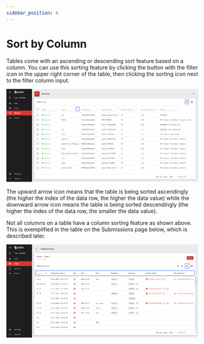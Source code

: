 ```yaml
---
sidebar_position: 4
---
```


# Sort by Column

Tables come with an ascending or descending sort feature based on a column. You can use this sorting feature by clicking the button with the filter icon in the upper right corner of the table, then clicking the sorting icon next to the filter column input.

![](/img/screenshots/website-application-usage/table-component/sort-by-column/sort-by-column-1.png)

The upward arrow icon means that the table is being sorted ascendingly (the higher the index of the data row, the higher the data value) while the downward arrow icon means the table is being sorted descendingly (the higher the index of the data row, the smaller the data value).

Not all columns on a table have a column sorting feature as shown above. This is exemplified in the table on the Submissions page below, which is described later.

![](/img/screenshots/website-application-usage/table-component/sort-by-column/sort-by-column-2.png)